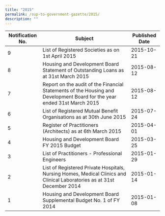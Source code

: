 ```yaml
---
title: "2015"
permalink: /sup-to-government-gazette/2015/
description: ""
---
```

|Notification No.|Subject|Published Date|
|---|---|---|
|9|List of Registered Societies as on 1st April 2015|2015-10-21|
|8|Housing and Development Board Statement of Outstanding Loans as at 31st March 2015|2015-08-12|
|7|Report on the audit of the Financial Statements of the Housing and Development Board for the year ended 31st March 2015|2015-08-12|
|6|List of Registered Mutual Benefit Organisations as at 30th June 2015|2015-07-24|
|5|Register of Practitioners (Architects) as at 6th March 2015|2015-04-01|
|4|Housing and Development Board FY 2015 Budget|2015-03-25|
|3|List of Practitioners - Professional Engineers|2015-01-29|
|2|List of Registered Private Hospitals, Nursing Homes, Medical Clinics and Clinical Laboratories as at 31st December 2014|2015-01-14|
|1|Housing and Development Board Supplemental Budget No. 1 of FY 2014|2015-01-08|